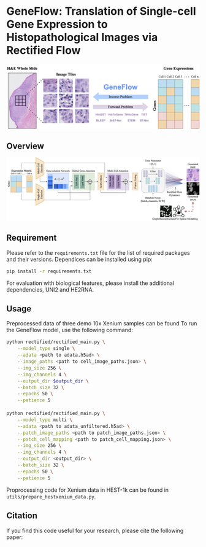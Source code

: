 # GeneFlow: Translation of Single-cell Gene Expression to Histopathological Images via Rectified Flow
![cover](misc/genecover.png "Cover")

## Overview
![overview](misc/geneflow-cr.png "GeneFlow Overview")

## Requirement
Please refer to the `requirements.txt` file for the list of required packages and their versions. Dependices can be installed using pip:
```bash
pip install -r requirements.txt
```

For evaluation with biological features, please install the additional dependencies, UNI2 and HE2RNA.

## Usage
Preprocessed data of three demo 10x Xenium samples can be found 
To run the GeneFlow model, use the following command:
<!-- ```bash
tar -czf processed_data.tar.gz \
  --transform='s,^depot/natallah/data/Mengbo/HnE_RNA/GeneFlow/,,' \
  -C /depot/natallah/data/Mengbo/HnE_RNA/GeneFlow \
  processed_data/Xenium_Prime_Human_Skin_FFPE/cell_patch_256_aux/input \
  processed_data/Xenium_Prime_Human_Skin_FFPE/adata.h5ad \
  processed_data/Xenium_Prime_Human_Skin_FFPE/adata_unfiltered.h5ad \
  processed_data/Xenium_V1_hSkin_Melanoma_Base_FFPE/cell_patch_256_aux/input \
  processed_data/Xenium_V1_hSkin_Melanoma_Base_FFPE/adata.h5ad \
  processed_data/Xenium_V1_hSkin_Melanoma_Base_FFPE/adata_unfiltered.h5ad \
  processed_data/Xeniumranger_V1_hSkin_Melanoma_Add_on_FFPE/cell_patch_256_aux/input \
  processed_data/Xeniumranger_V1_hSkin_Melanoma_Add_on_FFPE/adata.h5ad \
  processed_data/Xeniumranger_V1_hSkin_Melanoma_Add_on_FFPE/adata_unfiltered.h5ad
``` -->

```bash
python rectified/rectified_main.py \
	--model_type single \
	--adata <path to adata.h5ad> \
	--image_paths <path to cell_image_paths.json> \
	--img_size 256 \
	--img_channels 4 \
	--output_dir $output_dir \
	--batch_size 32 \
	--epochs 50 \
	--patience 5

python rectified/rectified_main.py \
	--model_type multi \
	--adata <path to adata_unfiltered.h5ad> \
	--patch_image_paths <path to patch_image_paths.json> \
	--patch_cell_mapping <path to patch_cell_mapping.json> \
	--img_size 256 \
	--img_channels 4 \
	--output_dir <output_dir> \
	--batch_size 32 \
	--epochs 50 \
	--patience 5
```

Proprocessing code for Xenium data in HEST-1k can be found in `utils/prepare_hestxenium_data.py`.

## Citation
If you find this code useful for your research, please cite the following paper:

